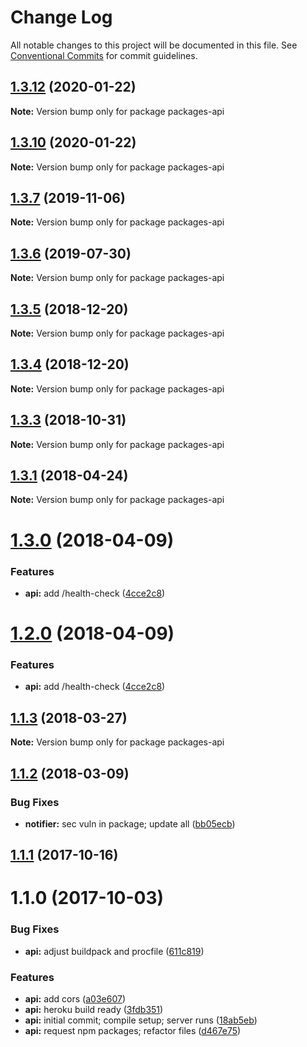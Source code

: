 # Change Log

All notable changes to this project will be documented in this file.
See [Conventional Commits](https://conventionalcommits.org) for commit guidelines.

## [1.3.12](https://github.com/pluralsight/design-system/compare/packages-api@1.3.10...packages-api@1.3.12) (2020-01-22)

**Note:** Version bump only for package packages-api





## [1.3.10](https://github.com/pluralsight/design-system/compare/packages-api@1.3.8...packages-api@1.3.10) (2020-01-22)

**Note:** Version bump only for package packages-api





## [1.3.7](https://github.com/pluralsight/design-system/compare/packages-api@1.3.6...packages-api@1.3.7) (2019-11-06)

**Note:** Version bump only for package packages-api





## [1.3.6](https://github.com/pluralsight/design-system/compare/packages-api@1.3.5...packages-api@1.3.6) (2019-07-30)

**Note:** Version bump only for package packages-api





## [1.3.5](https://github.com/pluralsight/design-system/compare/packages-api@1.3.3...packages-api@1.3.5) (2018-12-20)

**Note:** Version bump only for package packages-api





## [1.3.4](https://github.com/pluralsight/design-system/compare/packages-api@1.3.3...packages-api@1.3.4) (2018-12-20)

**Note:** Version bump only for package packages-api





<a name="1.3.3"></a>
## [1.3.3](https://github.com/pluralsight/design-system/compare/packages-api@1.3.2...packages-api@1.3.3) (2018-10-31)




**Note:** Version bump only for package packages-api

<a name="1.3.1"></a>
## [1.3.1](https://github.com/pluralsight/design-system/compare/packages-api@1.3.0...packages-api@1.3.1) (2018-04-24)




**Note:** Version bump only for package packages-api

<a name="1.3.0"></a>
# [1.3.0](https://github.com/pluralsight/design-system/compare/packages-api@1.1.3...packages-api@1.3.0) (2018-04-09)


### Features

* **api:** add /health-check ([4cce2c8](https://github.com/pluralsight/design-system/commit/4cce2c8))




<a name="1.2.0"></a>
# [1.2.0](https://github.com/pluralsight/design-system/compare/packages-api@1.1.3...packages-api@1.2.0) (2018-04-09)


### Features

* **api:** add /health-check ([4cce2c8](https://github.com/pluralsight/design-system/commit/4cce2c8))




<a name="1.1.3"></a>
## [1.1.3](https://github.com/pluralsight/design-system/compare/packages-api@1.1.2...packages-api@1.1.3) (2018-03-27)




**Note:** Version bump only for package packages-api

<a name="1.1.2"></a>
## [1.1.2](https://github.com/pluralsight/design-system/compare/packages-api@1.1.1...packages-api@1.1.2) (2018-03-09)


### Bug Fixes

* **notifier:** sec vuln in package; update all ([bb05ecb](https://github.com/pluralsight/design-system/commit/bb05ecb))




<a name="1.1.1"></a>
## [1.1.1](https://github.com/pluralsight/design-system/compare/packages-api@1.1.0...packages-api@1.1.1) (2017-10-16)




<a name="1.1.0"></a>
# 1.1.0 (2017-10-03)


### Bug Fixes

* **api:** adjust buildpack and procfile ([611c819](https://github.com/pluralsight/design-system/commit/611c819))


### Features

* **api:** add cors ([a03e607](https://github.com/pluralsight/design-system/commit/a03e607))
* **api:** heroku build ready ([3fdb351](https://github.com/pluralsight/design-system/commit/3fdb351))
* **api:** initial commit; compile setup; server runs ([18ab5eb](https://github.com/pluralsight/design-system/commit/18ab5eb))
* **api:** request npm packages; refactor files ([d467e75](https://github.com/pluralsight/design-system/commit/d467e75))
